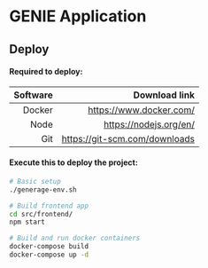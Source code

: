 # GENIE Application
## Deploy

#### Required to deploy:

| Software  | Download link                 |
|----------:|------------------------------:|
| Docker    | https://www.docker.com/       |
| Node      | https://nodejs.org/en/        |
| Git       | https://git-scm.com/downloads |

#### Execute this to deploy the project:
```bash
# Basic setup
./generage-env.sh

# Build frontend app
cd src/frontend/
npm start

# Build and run docker containers
docker-compose build
docker-compose up -d
```